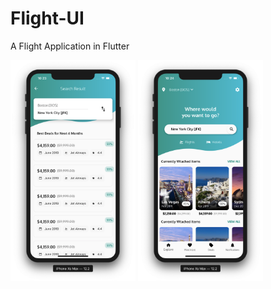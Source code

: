 # Flight-UI
A Flight Application in Flutter


<div>
<img src="screenshots/ss1.png" width="200"> <img src="screenshots/ss2.png" width="200">
</div>
